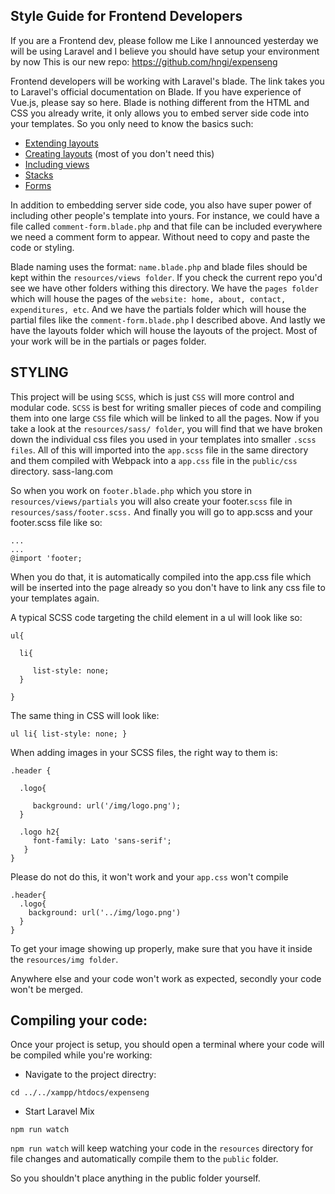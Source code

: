 ## Style Guide for Frontend Developers

If you are a Frontend dev, please follow me
Like I announced yesterday we will be using Laravel and I believe you should have setup your environment by now This is our new repo: https://github.com/hngi/expenseng

Frontend developers will be working with Laravel's blade.
The link takes you to Laravel's official documentation on Blade. If you have experience of Vue.js, please say so here.
Blade is nothing different from the HTML and CSS you already write, it only allows you to embed server side code into your templates. So you only need to know the basics such:

- [Extending layouts](https://laravel.com/docs/7.x/blade#extending-a-layout)
- [Creating layouts](https://laravel.com/docs/7.x/blade#defining-a-layout) (most of you don't need this)
- [Including views](https://laravel.com/docs/7.x/blade#including-subviews)
- [Stacks](https://laravel.com/docs/7.x/blade#stacks)
- [Forms](https://laravel.com/docs/7.x/blade#forms)

In addition to embedding server side code, you also have super power of including other people's template into yours. For instance, we could have a file called `comment-form.blade.php` and that file can be included everywhere we need a comment form to appear. Without need to copy and paste the code or styling.

Blade naming uses the format: `name.blade.php` and blade files should be kept within the `resources/views folder`. If you check the current repo you'd see we have other folders withing this directory. We have the `pages folder` which will house the pages of the `website: home, about, contact, expenditures, etc`.
And we have the partials folder which will house the partial files like the `comment-form.blade.php` I described above. And lastly we have the layouts folder which will house the layouts of the project.
Most of your work will be in the partials or pages folder.

## STYLING
This project will be using `SCSS`, which is just `CSS` will more control and modular code.
`SCSS` is best for writing smaller pieces of code and compiling them into one large `CSS` file which will be linked to all the pages.
Now if you take a look at the `resources/sass/ folder`, you will find that we have broken down the individual css files you used in your templates into smaller `.scss files`. All of this will imported into the `app.scss` file in the same directory and them compiled with Webpack into a `app.css` file in the `public/css` directory. sass-lang.com

So when you work on `footer.blade.php` which you store in `resources/views/partials` you will also create your footer.`scss` file in `resources/sass/footer.scss.`
And finally you will go to app.scss and your footer.scss file like so: 

````
...
...
@import 'footer;

````

When you do that, it is automatically compiled into the app.css file which will be inserted into the page already so you don't have to link any css file to your templates again.

A typical SCSS code targeting the child element in a ul will look like so:

````
ul{

  li{

     list-style: none;
  }

}
````

The same thing in CSS will look like:

`ul li{ list-style: none; }`

When adding images in your SCSS files, the right way to them is:

````
.header {

  .logo{

     background: url('/img/logo.png'); 
  }

  .logo h2{
     font-family: Lato 'sans-serif'; 
   }
}
````

Please do not do this, it won't work and your `app.css` won't compile  

````
.header{
  .logo{
    background: url('../img/logo.png')
  }
}
````

To get your image showing up properly, make sure that you have it inside the `resources/img folder`.

Anywhere else and your code won't work as expected, secondly your code won't be merged.

## Compiling your code:

Once your project is setup, you should open a terminal where your code will be compiled while you're working:

- Navigate to the project directry:

`cd ../../xampp/htdocs/expenseng`

- Start Laravel Mix

`npm run watch`

`npm run watch` will keep watching your code in the `resources` directory for file changes and automatically compile them to the `public` folder.

So you shouldn't place anything in the public folder yourself.
